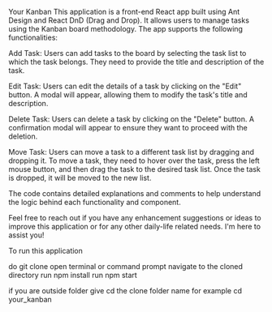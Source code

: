 
Your Kanban
This application is a front-end React app built using Ant Design and React DnD (Drag and Drop). It allows users to manage tasks using the Kanban board methodology. The app supports the following functionalities:

Add Task: Users can add tasks to the board by selecting the task list to which the task belongs. They need to provide the title and description of the task.

Edit Task: Users can edit the details of a task by clicking on the "Edit" button. A modal will appear, allowing them to modify the task's title and description.

Delete Task: Users can delete a task by clicking on the "Delete" button. A confirmation modal will appear to ensure they want to proceed with the deletion.

Move Task: Users can move a task to a different task list by dragging and dropping it. To move a task, they need to hover over the task, press the left mouse button, and then drag the task to the desired task list. Once the task is dropped, it will be moved to the new list.

The code contains detailed explanations and comments to help understand the logic behind each functionality and component.

Feel free to reach out if you have any enhancement suggestions or ideas to improve this application or for any other daily-life related needs. I'm here to assist you!


To run this application 

do git clone <given url>
open terminal or command prompt navigate to the cloned directory
run npm install
run npm start

if you are outside folder give cd <space> the clone folder name
for example cd your_kanban